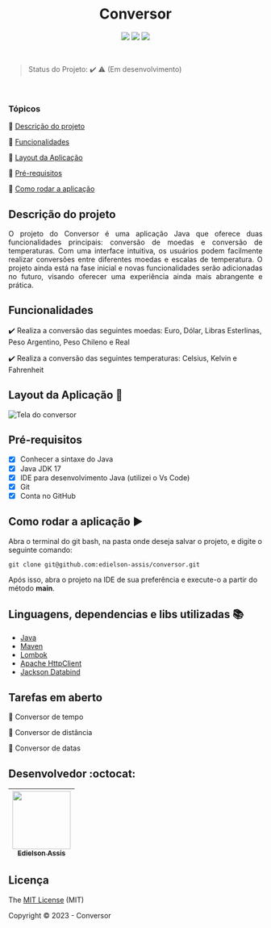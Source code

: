 <h1 align="center">Conversor</h1> 

<p align="center">
<img src="https://img.shields.io/github/stars/edielson-assis?style=social"/>
<img src="https://img.shields.io/badge/languange-java-java"/>
<img src="https://img.shields.io/badge/license-Mit-mit"/>
</p>

<br>

> Status do Projeto: :heavy_check_mark: :warning: (Em desenvolvimento)

<br>

### Tópicos 

:small_blue_diamond: [Descrição do projeto](#descrição-do-projeto)

:small_blue_diamond: [Funcionalidades](#funcionalidades)

:small_blue_diamond: [Layout da Aplicação](#layout-da-aplicação)

:small_blue_diamond: [Pré-requisitos](#pré-requisitos)

:small_blue_diamond: [Como rodar a aplicação](#como-rodar-a-aplicação-arrow_forward)

## Descrição do projeto 

<p align="justify">
O projeto do Conversor é uma aplicação Java que oferece duas funcionalidades principais: conversão de moedas e conversão de temperaturas. Com uma interface intuitiva, os usuários podem facilmente realizar conversões entre diferentes moedas e escalas de temperatura. O projeto ainda está na fase inicial e novas funcionalidades serão adicionadas no futuro, visando oferecer uma experiência ainda mais abrangente e prática. 
</p>

## Funcionalidades

:heavy_check_mark: Realiza a conversão das seguintes moedas: Euro, Dólar, Libras Esterlinas, Peso Argentino, Peso Chileno e Real 

:heavy_check_mark: Realiza a conversão das seguintes temperaturas: Celsius, Kelvin e Fahrenheit   

## Layout da Aplicação :dash:

![Tela do conversor](https://github.com/edielson-assis/conversor/assets/105529988/7b686442-91c7-40c3-b8ed-2d22b834d6ed)

## Pré-requisitos

- [x] Conhecer a sintaxe do Java<br>
- [x] Java JDK 17<br>
- [x] IDE para desenvolvimento Java (utilizei o Vs Code)<br>
- [x] Git<br>
- [x] Conta no GitHub<br>
 
## Como rodar a aplicação :arrow_forward:

Abra o terminal do git bash, na pasta onde deseja salvar o projeto, e digite o seguinte comando: 

```
git clone git@github.com:edielson-assis/conversor.git
```
Após isso, abra o projeto na IDE de sua preferência e execute-o a partir do método **main**.

## Linguagens, dependencias e libs utilizadas :books:

- [Java](https://docs.oracle.com/en/java/javase/17/docs/api/index.html)
- [Maven](https://maven.apache.org/ref/3.9.3/maven-core/index.html)
- [Lombok](https://mvnrepository.com/artifact/org.projectlombok/lombok)
- [Apache HttpClient](https://mvnrepository.com/artifact/org.apache.httpcomponents/httpclient)
- [Jackson Databind](https://mvnrepository.com/artifact/com.fasterxml.jackson.core/jackson-databind)

## Tarefas em aberto

:memo: Conversor de tempo 

:memo: Conversor de distância 

:memo: Conversor de datas 

## Desenvolvedor :octocat:

| [<img src="https://github.com/edielson-assis/conversor/assets/105529988/90c01d9d-ccf5-4b60-b740-c0db10e28b2a" width=115><br><sub>Edielson Assis</sub>](https://github.com/edielson-assis) |
| :---: |

## Licença 

The [MIT License](https://github.com/edielson-assis/conversor/blob/main/LICENSE) (MIT)

Copyright :copyright: 2023 - Conversor
